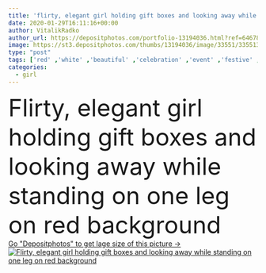 ```yaml
---
title: 'flirty, elegant girl holding gift boxes and looking away while standing on one leg on red background'
date: 2020-01-29T16:11:16+00:00
author: VitalikRadko
author_url: https://depositphotos.com/portfolio-13194036.html?ref=64678756
image: https://st3.depositphotos.com/thumbs/13194036/image/33551/335513742/api_thumb_450.jpg?forcejpeg=true
type: "post"
tags: ['red' ,'white' ,'beautiful' ,'celebration' ,'event' ,'festive' ,'greeting' ,'happy' ,'holiday' ,'elegance' ,'love' ,'girl' ,'smiling' ,'cheerful' ,'caucasian' ,'smile' ,'sensuality' ,'european' ,'style' ,'emotion' ,'presents' ,'elegant' ,'stylish' ,'romantic' ,'woman' ,'emotional' ,'gifts' ,'sexy' ,'attractive' ,'heels' ,'sensual' ,'posing' ,'ribbons' ,'seductive' ,'valentines' ,'sandals' ,'burgundy' ,'bows' ,'coquettish' ,'flirty' ,'copy space' ,'one person' ,'Studio Shot' ,'young adult' ,'looking away' ,'Full Length' ,'14 february' ,'gift boxes' ,'st valentine' ]
categories: 
  - girl
---
```

<div aling="center">
            <font size="60"> Flirty, elegant girl holding gift boxes and looking away while standing on one leg on red background</font>   
</div>
<div>
    <a href='https://st3.depositphotos.com/thumbs/13194036/image/33551/335513742/api_thumb_450.jpg?forcejpeg=true?ref=64678756' target=_blank > Go "Depositphotos" to get lage size of this picture ->
        <img href='https://st3.depositphotos.com/thumbs/13194036/image/33551/335513742/api_thumb_450.jpg?forcejpeg=true?ref=64678756' src='https://st3.depositphotos.com/13194036/33551/i/950/depositphotos_335513742-stock-photo-flirty-elegant-girl-holding-gift.jpg?forcejpeg=true' alt='Flirty, elegant girl holding gift boxes and looking away while standing on one leg on red background' >
    </a>
</div>
